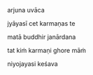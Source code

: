 arjuna uvāca

jyāyasī cet karmaṇas te

matā buddhir janārdana

tat kiṁ karmaṇi ghore māṁ

niyojayasi keśava